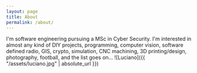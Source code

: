 ```yaml
---
layout: page
title: About
permalink: /about/
---
```


I'm software engineering pursuing a MSc in Cyber Security. 
I'm interested in almost any kind of DIY projects, programming, computer vision, software defined radio, GIS, crypto, simulation, CNC machining, 3D printing/design, photography, football, and the list goes on...
![Luciano]({{ "/assets/luciano.jpg" | absolute_url }})


